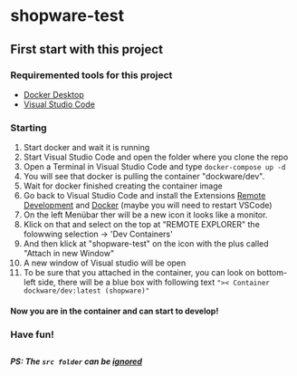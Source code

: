 # shopware-test

## First start with this project
### Requiremented tools for this project
- [Docker Desktop](https://www.docker.com/products/docker-desktop/)
- [Visual Studio Code](https://code.visualstudio.com/download)

### Starting
1. Start docker and wait it is running
2. Start Visual Studio Code and open the folder where you clone the repo
3. Open a Terminal in Visual Studio Code and type ```docker-compose up -d ```
4. You will see that docker is pulling the container "dockware/dev". 
5. Wait for docker finished creating the container image
6. Go back to Visual Studio Code and install the Extensions [Remote Development](https://marketplace.visualstudio.com/items?itemName=ms-vscode-remote.vscode-remote-extensionpack) and [Docker](https://marketplace.visualstudio.com/items?itemName=ms-azuretools.vscode-docker) (maybe you will need to restart VSCode)
7. On the left Menübar ther will be a new icon it looks like a monitor.
8. Klick on that and select on the top at "REMOTE EXPLORER" the folowwing selection -> 'Dev Containers'
9. And then klick at "shopware-test" on the icon with the plus called "Attach in new Window"
10. A new window of Visual studio will be open 
11. To be sure that you attached in the container, you can look on bottom-left side, there will be a blue box with following text `">< Container dockware/dev:latest (shopware)"`


#### Now you are in the container and can start to develop! 
### Have fun!


##
##### PS: The ***`src folder`*** can be <u>ignored</u>